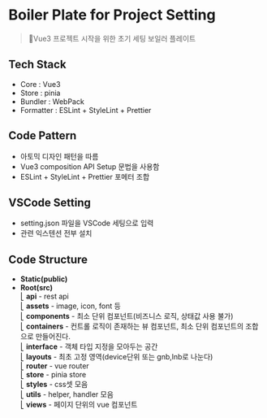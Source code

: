 # Boiler Plate for Project Setting
> Vue3 프로젝트 시작을 위한 초기 세팅 보일러 플레이트 

## Tech Stack
- Core : Vue3
- Store : pinia
- Bundler : WebPack
- Formatter : ESLint + StyleLint + Prettier

## Code Pattern
- 아토믹 디자인 패턴을 따름
- Vue3 composition API Setup 문법을 사용함
- ESLint + StyleLint + Prettier 포메터 조합

## VSCode Setting
- setting.json 파일을 VSCode 세팅으로 입력
- 관련 익스텐션 전부 설치

## Code Structure

- **Static(public)**
- **Root(src)** <br/>
⎣&nbsp;**api** - rest api <br/>
⎣&nbsp;**assets** - image, icon, font 등 <br/>
⎣&nbsp;**components** - 최소 단위 컴포넌트(비즈니스 로직, 상태값 사용 불가) <br/>
⎣&nbsp;**containers** - 컨트롤 로직이 존재하는 뷰 컴포넌트, 최소 단위 컴포넌트의 조합으로 만들어진다. <br/>
⎣&nbsp;**interface** - 객체 타입 지정을 모아두는 공간 <br/>
⎣&nbsp;**layouts** - 최초 고정 영역(device단위 또는 gnb,lnb로 나눈다) <br/>
⎣&nbsp;**router** - vue router<br/>
⎣&nbsp;**store** - pinia store<br/>
⎣&nbsp;**styles** - css셋 모음<br/>
⎣&nbsp;**utils** - helper, handler 모음<br/>
⎣&nbsp;**views** - 페이지 단위의 vue 컴포넌트<br/>
